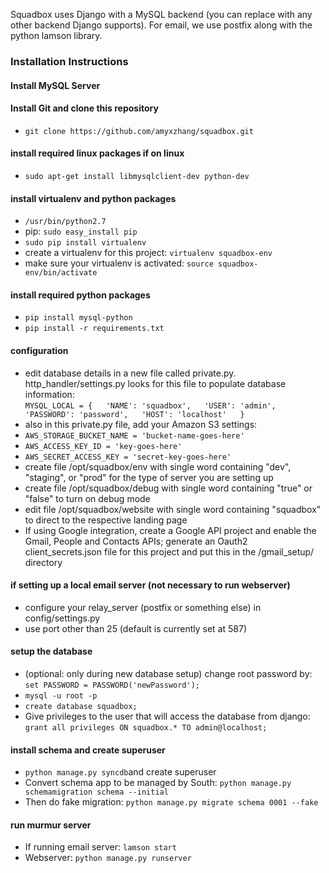 Squadbox uses Django with a MySQL backend (you can replace with any other backend Django supports). For email, we use postfix along with the python lamson library.

### Installation Instructions
  
#### Install MySQL Server

#### Install Git and clone this repository
* `git clone https://github.com/amyxzhang/squadbox.git`

#### install required linux packages if on linux
* `sudo apt-get install libmysqlclient-dev python-dev`

#### install virtualenv and python packages
* `/usr/bin/python2.7`
* pip: `sudo easy_install pip`
* `sudo pip install virtualenv `
* create a virtualenv for this project: `virtualenv squadbox-env`
* make sure your virtualenv is activated: `source squadbox-env/bin/activate`

#### install required python packages
* `pip install mysql-python`
* `pip install -r requirements.txt`

#### configuration
* edit database details in a new file called private.py. http_handler/settings.py looks for this file to populate database information:  
  `MYSQL_LOCAL = {  
	  'NAME': 'squadbox',  
	  'USER': 'admin',  
	  'PASSWORD': 'password',  
	  'HOST': 'localhost'  
  }`
* also in this private.py file, add your Amazon S3 settings:
* `AWS_STORAGE_BUCKET_NAME = 'bucket-name-goes-here'`
* `AWS_ACCESS_KEY_ID = 'key-goes-here'`
* `AWS_SECRET_ACCESS_KEY = 'secret-key-goes-here'`
* create file /opt/squadbox/env with single word containing "dev", "staging", or "prod" for the type of server you are setting up
* create file /opt/squadbox/debug with single word containing "true" or "false" to turn on debug mode
* edit file /opt/squadbox/website with single word containing "squadbox" to direct to the respective landing page
* If using Google integration, create a Google API project and enable the Gmail, People and Contacts APIs; generate an Oauth2 client_secrets.json file for this project and put this in the /gmail_setup/ directory

#### if setting up a local email server (not necessary to run webserver)
* configure your relay_server (postfix or something else) in config/settings.py
* use port other than 25 (default is currently set at 587)

#### setup the database 
* (optional: only during new database setup) change root password by: `set PASSWORD = PASSWORD('newPassword');`
* `mysql -u root -p`
* `create database squadbox;`
* Give privileges to the user that will access the database from django: `grant all privileges ON squadbox.* TO admin@localhost;`

#### install schema and create superuser
* `python manage.py syncdb`and create superuser
* Convert schema app to be managed by South: `python manage.py schemamigration schema --initial`
* Then do fake migration:  `python manage.py migrate schema 0001 --fake`

#### run murmur server
* If running email server: `lamson start`
* Webserver: `python manage.py runserver`
